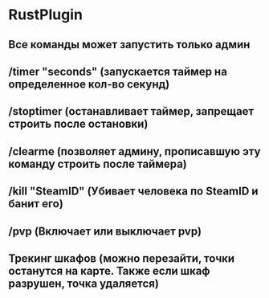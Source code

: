 # RustPlugin

## Все команды может запустить только админ

## /timer "seconds" (запускается таймер на определенное кол-во секунд)
## /stoptimer (останавливает таймер, запрещает строить после остановки)
## /clearme (позволяет админу, прописавшую эту команду строить после таймера)
## /kill "SteamID" (Убивает человека по SteamID и банит его)
## /pvp (Включает или выключает pvp)
## Трекинг шкафов (можно перезайти, точки останутся на карте. Также если шкаф разрушен, точка удаляется)


